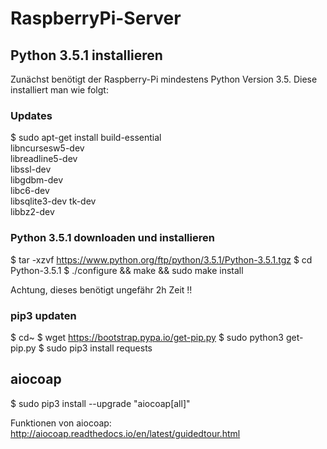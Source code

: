 # RaspberryPi-Server


## Python 3.5.1 installieren
Zunächst benötigt der Raspberry-Pi mindestens Python Version 3.5.
Diese installiert man wie folgt:

### Updates
$ sudo apt-get install build-essential \
                       libncursesw5-dev \
                       libreadline5-dev \
                       libssl-dev \
                       libgdbm-dev \
                       libc6-dev \
                       libsqlite3-dev tk-dev \
                       libbz2-dev

### Python 3.5.1 downloaden und installieren
$ tar -xzvf https://www.python.org/ftp/python/3.5.1/Python-3.5.1.tgz
$ cd Python-3.5.1
$ ./configure && make && sudo make install

Achtung, dieses benötigt ungefähr 2h Zeit !!

### pip3 updaten
$ cd~
$ wget https://bootstrap.pypa.io/get-pip.py
$ sudo python3 get-pip.py
$ sudo pip3 install requests


## aiocoap

$ sudo pip3 install --upgrade "aiocoap[all]"

Funktionen von aiocoap: http://aiocoap.readthedocs.io/en/latest/guidedtour.html
